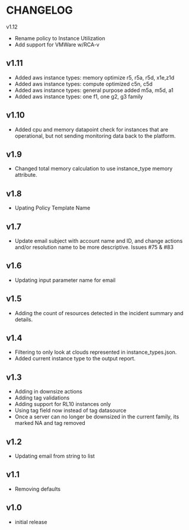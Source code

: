 # CHANGELOG

v1.12

- Rename policy to Instance Utilization
- Add support for VMWare w/RCA-v

v1.11
----
- Added aws instance types: memory optimize r5, r5a, r5d, x1e,z1d
- Added aws instance types: compute optimized c5n, c5d
- Added aws instance types: general purpose added m5a, m5d, a1
- Added aws instance types: one f1, one g2, g3 family

v1.10
----
- Added cpu and memory datapoint check for instances that are operational, but not sending monitoring data back to the platform.

v1.9
----
- Changed total memory calculation to use instance_type memory attribute.

v1.8
----
- Upating Policy Template Name

v1.7
----
- Update email subject with account name and ID, and change actions and/or resolution name to be more descriptive. Issues #75 & #83

v1.6
----
- Updating input parameter name for email

v1.5
----
- Adding the count of resources detected in the incident summary and details.

v1.4
----
- Filtering to only look at clouds represented in instance_types.json.
- Added current instance type to the output report.

v1.3
----
- Adding in downsize actions
- Adding tag validations
- Adding support for RL10 instances only
- Using tag field now instead of tag datasource
- Once a server can no longer be downsized in the current family, its marked NA and tag removed

v1.2
----
- Updating email from string to list

v1.1
----
- Removing defaults

v1.0
-----
- initial release
